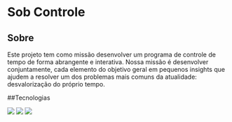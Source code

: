 <h1>Sob Controle</h1>

<h2>Sobre</h2>
<p>Este projeto tem como missão desenvolver um programa de controle de tempo de forma abrangente e interativa. Nossa missão é desenvolver conjuntamente, cada elemento do objetivo geral em pequenos insights que ajudem a resolver um dos problemas mais comuns da atualidade: desvalorização do próprio tempo.</p>

##Tecnologias
<div>
  <img src="https://img.shields.io/badge/HTML-239120?style=for-the-badge&logo=html5&logoColor=white">
  <img src="https://img.shields.io/badge/CSS-239120?&style=for-the-badge&logo=css3&logoColor=white">
  <img src="https://img.shields.io/badge/JavaScript-F7DF1E?style=for-the-badge&logo=javascript&logoColor=black">
</div>


